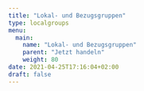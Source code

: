 ```yaml
---
title: "Lokal- und Bezugsgruppen"
type: localgroups
menu:
  main:
    name: "Lokal- und Bezugsgruppen"
    parent: "Jetzt handeln"
    weight: 80
date: 2021-04-25T17:16:04+02:00
draft: false
---
```


